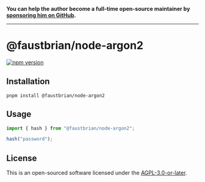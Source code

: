 **You can help the author become a full-time open-source maintainer by [sponsoring him on GitHub](https://github.com/sponsors/faustbrian).**

---

# @faustbrian/node-argon2

[![npm version](https://badgen.net/npm/v/@faustbrian/node-argon2)](https://npm.im/@faustbrian/node-argon2)

## Installation

```
pnpm install @faustbrian/node-argon2
```

## Usage

```ts
import { hash } from "@faustbrian/node-argon2";

hash("password");
```

## License

This is an open-sourced software licensed under the [AGPL-3.0-or-later](LICENSE).
